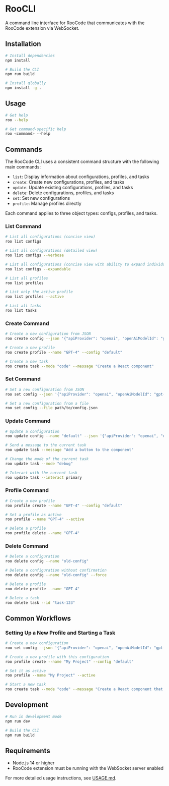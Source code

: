 # RooCLI

A command line interface for RooCode that communicates with the RooCode extension via WebSocket.

## Installation

```bash
# Install dependencies
npm install

# Build the CLI
npm run build

# Install globally
npm install -g .
```

## Usage

```bash
# Get help
roo --help

# Get command-specific help
roo <command> --help
```

## Commands

The RooCode CLI uses a consistent command structure with the following main commands:

- `list`: Display information about configurations, profiles, and tasks
- `create`: Create new configurations, profiles, and tasks
- `update`: Update existing configurations, profiles, and tasks
- `delete`: Delete configurations, profiles, and tasks
- `set`: Set new configurations
- `profile`: Manage profiles directly

Each command applies to three object types: configs, profiles, and tasks.

### List Command

```bash
# List all configurations (concise view)
roo list configs

# List all configurations (detailed view)
roo list configs --verbose

# List all configurations (concise view with ability to expand individual configurations)
roo list configs --expandable

# List all profiles
roo list profiles

# List only the active profile
roo list profiles --active

# List all tasks
roo list tasks
```

### Create Command

```bash
# Create a new configuration from JSON
roo create config --json '{"apiProvider": "openai", "openAiModelId": "gpt-4", "openAiApiKey": "sk-your-key"}'

# Create a new profile
roo create profile --name "GPT-4" --config "default"

# Create a new task
roo create task --mode "code" --message "Create a React component"
```

### Set Command

```bash
# Set a new configuration from JSON
roo set config --json '{"apiProvider": "openai", "openAiModelId": "gpt-4", "openAiApiKey": "sk-your-key"}'

# Set a new configuration from a file
roo set config --file path/to/config.json
```

### Update Command

```bash
# Update a configuration
roo update config --name "default" --json '{"apiProvider": "openai", "openAiModelId": "gpt-4-turbo"}'

# Send a message to the current task
roo update task --message "Add a button to the component"

# Change the mode of the current task
roo update task --mode "debug"

# Interact with the current task
roo update task --interact primary
```

### Profile Command

```bash
# Create a new profile
roo profile create --name "GPT-4" --config "default"

# Set a profile as active
roo profile --name "GPT-4" --active

# Delete a profile
roo profile delete --name "GPT-4"
```

### Delete Command

```bash
# Delete a configuration
roo delete config --name "old-config"

# Delete a configuration without confirmation
roo delete config --name "old-config" --force

# Delete a profile
roo delete profile --name "GPT-4"

# Delete a task
roo delete task --id "task-123"
```

## Common Workflows

### Setting Up a New Profile and Starting a Task

```bash
# Create a new configuration
roo set config --json '{"apiProvider": "openai", "openAiModelId": "gpt-4"}'

# Create a new profile with this configuration
roo profile create --name "My Project" --config "default"

# Set it as active
roo profile --name "My Project" --active

# Start a new task
roo create task --mode "code" --message "Create a React component that fetches data from an API"
```

## Development

```bash
# Run in development mode
npm run dev

# Build the CLI
npm run build
```

## Requirements

- Node.js 14 or higher
- RooCode extension must be running with the WebSocket server enabled

For more detailed usage instructions, see [USAGE.md](./USAGE.md).
